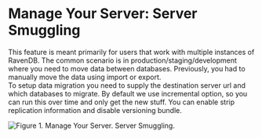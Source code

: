 # Manage Your Server: Server Smuggling
This feature is meant primarily for users that work with multiple instances of RavenDB. 
The common scenario is in production/staging/development where you need to move data between databases. 
Previously, you had to manually move the data using import or export.   
To setup data migration you need to supply the destination server url and which databases to migrate. 
By default we use incremental option, so you can run this over time and only get the new stuff.
You can enable strip replication information and disable versioning bundle.

![Figure 1. Manage Your Server. Server Smuggling.](images/manage_your_server-server-smuggling-1.png)
